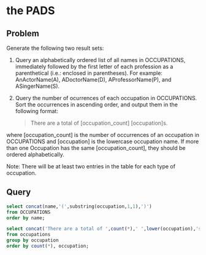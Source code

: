 # the PADS
## Problem
Generate the following two result sets:

1. Query an alphabetically ordered list of all names in OCCUPATIONS, immediately followed by the first letter of each profession as a parenthetical (i.e.: enclosed in parentheses). For example: AnActorName(A), ADoctorName(D), AProfessorName(P), and ASingerName(S).

2. Query the number of ocurrences of each occupation in OCCUPATIONS. Sort the occurrences in ascending order, and output them in the following format:

    > There are a total of [occupation_count] [occupation]s.

where [occupation_count] is the number of occurrences of an occupation in OCCUPATIONS and [occupation] is the lowercase occupation name. If more than one Occupation has the same [occupation_count], they should be ordered alphabetically.

Note: There will be at least two entries in the table for each type of occupation.

## Query
```sql
select concat(name,'(',substring(occupation,1,1),')')
from OCCUPATIONS
order by name;

select concat('There are a total of ',count(*),' ',lower(occupation),'s.')
from occupations
group by occupation
order by count(*), occupation;
```